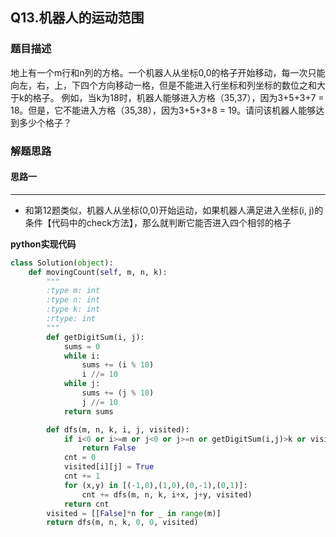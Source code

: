 ## Q13.机器人的运动范围
### 题目描述
地上有一个m行和n列的方格。一个机器人从坐标0,0的格子开始移动，每一次只能向左，右，上，下四个方向移动一格，但是不能进入行坐标和列坐标的数位之和大于k的格子。 例如，当k为18时，机器人能够进入方格（35,37），因为3+5+3+7 = 18。但是，它不能进入方格（35,38），因为3+5+3+8 = 19。请问该机器人能够达到多少个格子？
### 解题思路
#### 思路一
****
- 和第12题类似，机器人从坐标(0,0)开始运动，如果机器人满足进入坐标(i, j)的条件【代码中的check方法】，那么就判断它能否进入四个相邻的格子

**python实现代码**
```python
class Solution(object):
    def movingCount(self, m, n, k):
        """
        :type m: int
        :type n: int
        :type k: int
        :rtype: int
        """
        def getDigitSum(i, j):
            sums = 0
            while i:
                sums += (i % 10)
                i //= 10
            while j:
                sums += (j % 10)
                j //= 10
            return sums

        def dfs(m, n, k, i, j, visited):
            if i<0 or i>=m or j<0 or j>=n or getDigitSum(i,j)>k or visited[i][j] == True:
                return False
            cnt = 0
            visited[i][j] = True
            cnt += 1
            for (x,y) in [(-1,0),(1,0),(0,-1),(0,1)]:
                cnt += dfs(m, n, k, i+x, j+y, visited)
            return cnt
        visited = [[False]*n for _ in range(m)]
        return dfs(m, n, k, 0, 0, visited)
```

